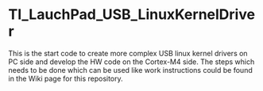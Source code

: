 # TI_LauchPad_USB_LinuxKernelDriver
This is the start code to create more complex USB linux kernel drivers on PC side and develop the HW code on the Cortex-M4 side. The steps which needs to be done which can be used like work instructions could be found in the Wiki page for this repository.
